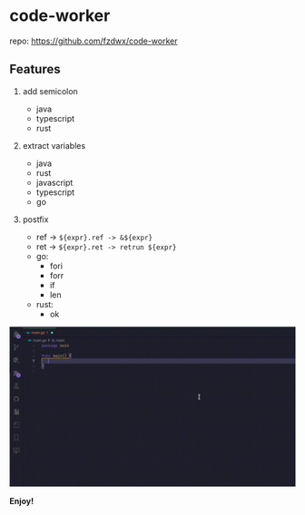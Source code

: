 # code-worker

repo: <https://github.com/fzdwx/code-worker>

## Features

1. add semicolon
   - java
   - typescript
   - rust

2. extract variables
   - java
   - rust
   - javascript
   - typescript
   - go
3. postfix
   - ref -> `${expr}.ref -> &${expr}`
   - ret -> `${expr}.ret -> retrun ${expr}`
   - go:
     - fori
     - forr
     - if
     - len
   - rust:
     - ok

![qwe](./show.gif)

**Enjoy!**
